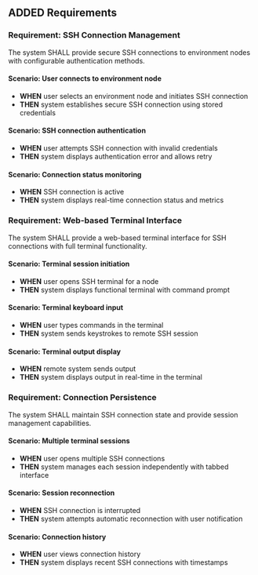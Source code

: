 ## ADDED Requirements

### Requirement: SSH Connection Management
The system SHALL provide secure SSH connections to environment nodes with configurable authentication methods.

#### Scenario: User connects to environment node
- **WHEN** user selects an environment node and initiates SSH connection
- **THEN** system establishes secure SSH connection using stored credentials

#### Scenario: SSH connection authentication
- **WHEN** user attempts SSH connection with invalid credentials
- **THEN** system displays authentication error and allows retry

#### Scenario: Connection status monitoring
- **WHEN** SSH connection is active
- **THEN** system displays real-time connection status and metrics

### Requirement: Web-based Terminal Interface
The system SHALL provide a web-based terminal interface for SSH connections with full terminal functionality.

#### Scenario: Terminal session initiation
- **WHEN** user opens SSH terminal for a node
- **THEN** system displays functional terminal with command prompt

#### Scenario: Terminal keyboard input
- **WHEN** user types commands in the terminal
- **THEN** system sends keystrokes to remote SSH session

#### Scenario: Terminal output display
- **WHEN** remote system sends output
- **THEN** system displays output in real-time in the terminal

### Requirement: Connection Persistence
The system SHALL maintain SSH connection state and provide session management capabilities.

#### Scenario: Multiple terminal sessions
- **WHEN** user opens multiple SSH connections
- **THEN** system manages each session independently with tabbed interface

#### Scenario: Session reconnection
- **WHEN** SSH connection is interrupted
- **THEN** system attempts automatic reconnection with user notification

#### Scenario: Connection history
- **WHEN** user views connection history
- **THEN** system displays recent SSH connections with timestamps